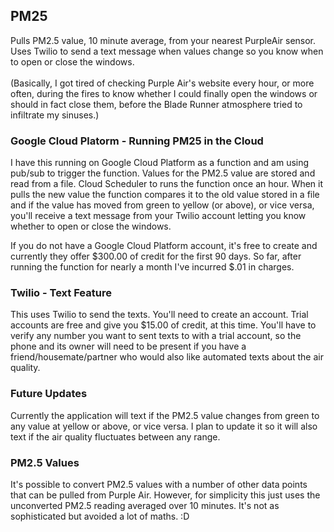 ## PM25

Pulls PM2.5 value, 10 minute average, from your nearest PurpleAir sensor. Uses Twilio to send a text message when values change so you know when to open or close the windows.</br></br>
(Basically, I got tired of checking Purple Air's website every hour, or more often, during the fires to know whether I could finally open the windows or should in fact close them, before the Blade Runner atmosphere tried to infiltrate my sinuses.)

### Google Cloud Platorm - Running PM25 in the Cloud
I have this running on Google Cloud Platform as a function and am using pub/sub to trigger the function. Values for the PM2.5 value are stored and read from a file. Cloud Scheduler to runs the function once an hour. When it pulls the new value the function compares it to the old value stored in a file and if the value has moved from green to yellow (or above), or vice versa, you'll receive a text message from your Twilio account letting you know whether to open or close the windows. 

If you do not have a Google Cloud Platform account, it's free to create and currently they offer $300.00 of credit for the first 90 days. So far, after running the function for nearly a month I've incurred $.01 in charges. 

### Twilio - Text Feature
This uses Twilio to send the texts. You'll need to create an account. Trial accounts are free and give you $15.00 of credit, at this time. You'll have to verify any number you want to sent texts to with a trial account, so the phone and its owner will need to be present if you have a friend/housemate/partner who would also like automated texts about the air quality. 

### Future Updates
Currently the application will text if the PM2.5 value changes from green to any value at yellow or above, or vice versa. I plan to update it so it will also text if the air quality fluctuates between any range. 

### PM2.5 Values
It's possible to convert PM2.5 values with a number of other data points that can be pulled from Purple Air. However, for simplicity this just uses the unconverted PM2.5 reading averaged over 10 minutes. It's not as sophisticated but avoided a lot of maths. :D 

